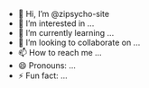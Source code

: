 - 👋 Hi, I’m @zipsycho-site
- 👀 I’m interested in ...
- 🌱 I’m currently learning ...
- 💞️ I’m looking to collaborate on ...
- 📫 How to reach me ...
- 😄 Pronouns: ...
- ⚡ Fun fact: ...

<!---
zipsycho-site/zipsycho-site is a ✨ special ✨ repository because its `README.md` (this file) appears on your GitHub profile.
You can click the Preview link to take a look at your changes.
--->
